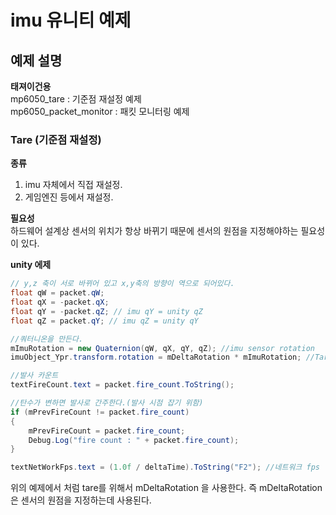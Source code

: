 # imu 유니티 예제

## 예제 설명

**태져이건용**   
mp6050_tare : 기준점 재설정 예제  
mp6050_packet_monitor : 패킷 모니터링 예제  


### Tare (기준점 재설정) 

**종류**  
1. imu 자체에서 직접 재설정.  
2. 게임엔진 등에서 재설정.  


**필요성**  
하드웨어 설계상 센서의 위치가 항상 바뀌기 때문에 센서의 원점을 지정해야하는 필요성이 있다.

**unity 에제**  
```c#
// y,z 축이 서로 바뀌어 있고 x,y축의 방향이 역으로 되어있다.
float qW = packet.qW;
float qX = -packet.qX;
float qY = -packet.qZ; // imu qY = unity qZ
float qZ = packet.qY; // imu qZ = unity qY

//쿼터니온을 만든다.
mImuRotation = new Quaternion(qW, qX, qY, qZ); //imu sensor rotation
imuObject_Ypr.transform.rotation = mDeltaRotation * mImuRotation; //Tare rotation

//발사 카운트
textFireCount.text = packet.fire_count.ToString();

//탄수가 변하면 발사로 간주한다.(발사 시점 잡기 위함)
if (mPrevFireCount != packet.fire_count)
{
    mPrevFireCount = packet.fire_count;
    Debug.Log("fire count : " + packet.fire_count);
}

textNetWorkFps.text = (1.0f / deltaTime).ToString("F2"); //네트워크 fps
```

위의 예제에서 처럼 tare를 위해서 mDeltaRotation 을 사용한다. 
즉 mDeltaRotation은 센서의 원점을 지정하는데 사용된다.   

